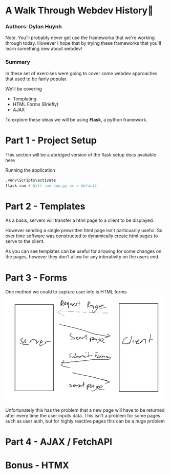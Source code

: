 # A Walk Through Webdev History🚶 
### Authors: Dylan Huynh
Note: You'll probably never get use the frameworks that we're working through today. However I hope that by trying these frameworks that you'll learn something new about webdev! 
### Summary
In these set of exercises were going to cover some webdev approaches that used to be fairly popular. 

We'll be covering

- Templating
- HTML Forms (Briefly)
- AJAX

To explore these ideas we will be using **Flask**, a python framework.

# Part 1 - Project Setup
This section will be a abridged version of the flask setup docs avaliable here


Running the application
``` sh
.venv\Scripts\activate
flask run # Will run app.py as a default
```
# Part 2 - Templates
As a basis, servers will transfer a html page to a client to be displayed.

However sending a single prewritten html page isn't particuarily useful. So over time software was constructed to dynamically create html pages to serve to the client.


As you can see templates can be useful for allowing for some changes on the pages, however they don't allow for any interativity on the users end.
# Part 3 - Forms
One method we could to capture user info is HTML forms
![Placeholder 1](./img/Placeholder1.png)

Unfortunately this has the problem that a new page will have to be returned after every time the user inputs data. This isn't a problem for some pages such as user auth, but for highly reactive pages this can be a huge problem

# Part 4 - AJAX / FetchAPI
# Bonus - HTMX